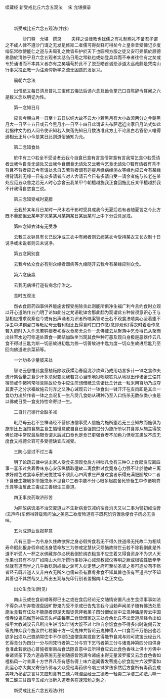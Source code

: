 续藏经   新受戒比丘六念五观法
　宋 允堪撰录

　　 

　　新受戒比丘六念五观法(并序)

　　　　沙门释　允堪　撰录
　　夫释之设律教也犹儒之有礼制焉礼不备君子谓之不成人律不遵沙门谓之无发足修斯二者儒可得矣释可得矣今上皇帝昔受佛记岁度缁伍常欲使能仁之道与夫周孔之教皆布护於天下也圆颅方服之徒又安可弗慎於厥德弗励於清修乎且六念五观者实苾刍日用之常轨也或始登具弃而不奉者往往有之矣或专於诵语而不本其义者亦有之矣嘻苟於此不了脱至皓首诚恐涉道太远哉繇是凭南山行事采掇正教一为注焉俾新学之流无困踬於发足耳。

　　晨朝六念法

　　出僧祇文每日清旦普礼三宝修五悔法后诵六念互跪合掌己口自陈辞令耳闻之六是数义念以明记为性。

　　第一念知日月

　　应言今朝白月一日至十五日以纯大故不云大小若黑月有大小故须两分之今朝黑月大一日至十五日或云今黑月小一日至十四日此谓识去布萨远近出家日月法式如此若据律文为俗人问令使识知若入聚落先知日月数法准此方土不论黑白若答俗人唯得通相云正月小今是某日此则道俗通知为允。

　　第二念知食处

　　於中有三○若全不受请者云我今自食已食有言食僧常食有言我常乞食○若受请者云我今自食无请处又云我今食僧食无请处又云我今乞食无请处○若有请者有背不背且不背者应云今有请处念自去若背者谓有迦提月缘病缘施衣等缘也应云今有某缘得背请若无缘一日有众多请者应对人舍请云今日有多请自受一请余者施与长老在某处应觅五众舍之若无人时心念舍云我某甲今朝檀越施我正食回施比丘某甲檀越於我不计我得自恣食三说。

　　第三念知受戒时夏腊

　　云我於某年月日某时一尺木若干影时受具戒我今无夏后若有者随夏言之今此方既不量影但云某年岁次某某月某朔某日某辰某时上中下分受具足戒。

　　第四念知衣钵有无受净

　　云我三衣钵具有长已说净或三衣中有阙者则云阙某衣今受持某衣又长衣制十日说净或未说者则云未说净。

　　第五念同别食

　　云我今依众食必有别众缘者谓病等九缘随开云我今有某缘应别众食。

　　第六念康羸

　　云我无病堪行道有病念疗治之。

　　食时五观法

　　然衣食房药四事供养能施舍悭受施除贪此则能所俱净生福广利今且约食时立观以开心道略作五门明了论如此分之梵语毗钵舍那此翻为观谓此五种皆须意识心王与慧相应推求观察也今或有出声诵者为识者所嗤案智论云若不观食法嗜美心坚着堕不净虫中洋铜灌口等毗尼母云若利根比丘得食时口口作念(念即观也)得衣时着着作念若入房时入入作念若钝根者初得衣食房舍总作一念佛藏云从聚落中乞食得已从聚而出往至水边可修道处置食一面结加趺坐当观其食种种可恶及观自身极是恶器传云凡食不得过三匙为断一切恶故进初匙为修一切善故进中匙为度一切众生故进后匙乃至回向佛道进余菜茹等。

　　一计功多少量彼来处

　　智论云思惟此食垦植耘除收获蹂治舂磨洮沙炊煮乃成用功甚多计一钵之食作夫流汗集合量之食少汗多须臾变恶我若贪心当堕地狱啖烧铁丸从地狱出作诸畜生偿其宿债或作猪狗常啖粪除故於食中应生厌想僧祗云告诸比丘计此一粒米用百功乃成夺其妻子之分求福故施云何弃之又净心诫观云计一钵食出一钵汗汗在皮肉即是其血一食功力出於作者一钵之血况复一生凡受几食始从耕种乃至入口伤杀无数杂类小虫是以佛戒日受一食支持性命寄过一生。

　　二自忖己德行全缺多减

　　毗尼母云若不坐禅诵经不营佛法僧事受人信施为施所堕若无三业知故而施俱为施堕比丘强饱食施主食生憍慢意或自食已食强饱过分为施所堕以其食亦从施主得故佛长夜中常叹最后限食谓末后减口食也足食已更强食者不加色力但增其患故不应无度食又戒德全容可多受德缺宜应减受。

　　三防心显过不过三毒

　　明了论疏云律中说出家人受食先须观食后方得啖凡食有三种○上食起贪应离四事一喜乐过贪着香味身心安乐纵情取适故二离食醉过食竟身心力强不计於他故三离求好颜色过食毕乐於光悦胜常不须此心四离求庄严身过食者乐得充满肥圆故○二者下食便生嫌瞋多堕饿鬼永不见食○三者中膳不分心眼多起痴舍死堕畜生中作诸啖粪乐粪等虫反此三毒成三善根生三善道。

　　四正事良药取济形苦

　　为除故病饥渴不治交废道业不生新病食饮减约宿食消灭又以二事为譬初如油膏(去声呼)车但得转载焉问油之美恶二欲度险道有子既死饥穷饿急便食子肉必无贪味。

　　五为成道业世报非意

　　凡有三意一为令身久住故欲界之身必假抟食若无不得久住道缘无托故二为相续寿命假此报身假命成法身慧命故三为修戒定慧伏灭烦恼故持世云若不除我倒此是外道不听受人一杯之水佛藏亦尔必厌我倒於纳衣粗食不应生着又得食资身不为求人天乐果也其有不尽广如南山大师所撰行事钞净心诫观教诫仪等明之厥或根锐性敏拳拳然就有道而学之几乎数稔则戒律之渊可入矣定慧之府可至矣圣贤之奥可造矣苟不然者经云既非道人又非白衣无所名也儒曰虽有嘉肴弗食不知其旨也虽有至道弗学不知其善也不其然哉又上所出五观与先印行别者盖据南山之正文也。

　　出众生食法(附见)

　　南山云或在食前唱等得已出之或在食后经论无文随情安置凡出生食须事事如法不得杂以所弃物涅盘因旷野鬼为受不杀戒已告鬼言我今当勅声闻弟子随有佛法处悉施汝食若有住处不能施者即是天魔徒党非我弟子四分僧伽蓝中立鬼神庙屋传云中国僧寺设鬼庙伽蓝神庙宾头卢庙每至二食皆僧家送三处食余比丘不出爱道尼经令出如指甲大教诫议云凡所出生饼当如半钱大饭不过七粒自余饭食亦不得多出时说偈云汝等鬼神众我今施汝供七粒徧十方一切鬼神共智论云鬼神得人一口食而千万倍出也若欲多出须以己直纳常住中不尔则犯盗僧食矣或自乞得能节食减与则可故宝云经云凡乞得食分为四分一分与同梵行者第二分与穷下乞丐者第三分与诸鬼神第四分自供身食准此若欲运心普施者案南岳食法随自意中云所得食应云此食色香味上供十方佛中奉诸贤圣下及六道品等施无差别随感皆饱满令诸施主得无量波罗蜜又云念食色香如檀栴风一时普熏十方世界凡圣有感各得上味六道闻香发菩提心於食能生六波罗蜜如此运心亦大矣又寄归传佛与大众受他毒药佛令唱三钵罗佉多然后方食所有毒药变成美味乃秘密之言耳又应知食有三德六味涅盘经云三德者一轻耎二净洁三如法六味一苦二酸三甘四辛五咸六淡新入道者务在速知勉之勉之。

　　新受戒比丘六念五观法(终)

